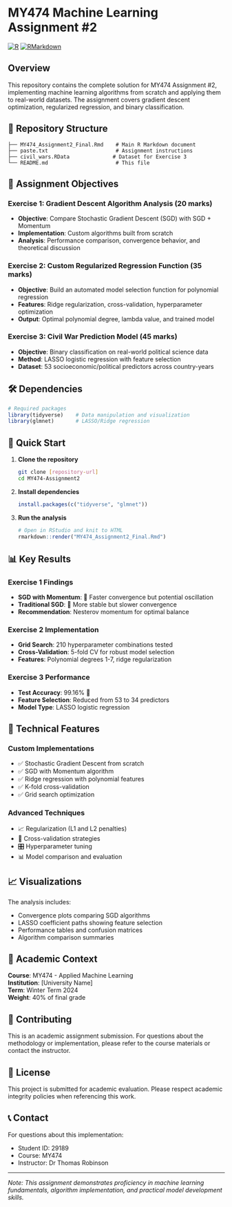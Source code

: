 # MY474 Machine Learning Assignment #2

[![R](https://img.shields.io/badge/R-4.0+-blue.svg)](https://www.r-project.org/)
[![RMarkdown](https://img.shields.io/badge/RMarkdown-2.0+-green.svg)](https://rmarkdown.rstudio.com/)

## Overview

This repository contains the complete solution for MY474 Assignment #2, implementing machine learning algorithms from scratch and applying them to real-world datasets. The assignment covers gradient descent optimization, regularized regression, and binary classification.

## 📁 Repository Structure

```
├── MY474_Assignment2_Final.Rmd    # Main R Markdown document
├── paste.txt                      # Assignment instructions
├── civil_wars.RData              # Dataset for Exercise 3
└── README.md                      # This file
```

## 🎯 Assignment Objectives

### Exercise 1: Gradient Descent Algorithm Analysis (20 marks)
- **Objective**: Compare Stochastic Gradient Descent (SGD) with SGD + Momentum
- **Implementation**: Custom algorithms built from scratch
- **Analysis**: Performance comparison, convergence behavior, and theoretical discussion

### Exercise 2: Custom Regularized Regression Function (35 marks)
- **Objective**: Build an automated model selection function for polynomial regression
- **Features**: Ridge regularization, cross-validation, hyperparameter optimization
- **Output**: Optimal polynomial degree, lambda value, and trained model

### Exercise 3: Civil War Prediction Model (45 marks)
- **Objective**: Binary classification on real-world political science data
- **Method**: LASSO logistic regression with feature selection
- **Dataset**: 53 socioeconomic/political predictors across country-years

## 🛠️ Dependencies

```r
# Required packages
library(tidyverse)    # Data manipulation and visualization
library(glmnet)       # LASSO/Ridge regression
```

## 🚀 Quick Start

1. **Clone the repository**
   ```bash
   git clone [repository-url]
   cd MY474-Assignment2
   ```

2. **Install dependencies**
   ```r
   install.packages(c("tidyverse", "glmnet"))
   ```

3. **Run the analysis**
   ```r
   # Open in RStudio and knit to HTML
   rmarkdown::render("MY474_Assignment2_Final.Rmd")
   ```

## 📊 Key Results

### Exercise 1 Findings
- **SGD with Momentum**: 🚀 Faster convergence but potential oscillation
- **Traditional SGD**: 🎯 More stable but slower convergence
- **Recommendation**: Nesterov momentum for optimal balance

### Exercise 2 Implementation
- **Grid Search**: 210 hyperparameter combinations tested
- **Cross-Validation**: 5-fold CV for robust model selection
- **Features**: Polynomial degrees 1-7, ridge regularization

### Exercise 3 Performance
- **Test Accuracy**: 99.16% 🎯
- **Feature Selection**: Reduced from 53 to 34 predictors
- **Model Type**: LASSO logistic regression

## 🔧 Technical Features

### Custom Implementations
- ✅ Stochastic Gradient Descent from scratch
- ✅ SGD with Momentum algorithm
- ✅ Ridge regression with polynomial features
- ✅ K-fold cross-validation
- ✅ Grid search optimization

### Advanced Techniques
- 📈 Regularization (L1 and L2 penalties)
- 🔄 Cross-validation strategies
- 🎛️ Hyperparameter tuning
- 📊 Model comparison and evaluation

## 📈 Visualizations

The analysis includes:
- Convergence plots comparing SGD algorithms
- LASSO coefficient paths showing feature selection
- Performance tables and confusion matrices
- Algorithm comparison summaries

## 📝 Academic Context

**Course**: MY474 - Applied Machine Learning  
**Institution**: [University Name]  
**Term**: Winter Term 2024  
**Weight**: 40% of final grade

## 🤝 Contributing

This is an academic assignment submission. For questions about the methodology or implementation, please refer to the course materials or contact the instructor.

## 📄 License

This project is submitted for academic evaluation. Please respect academic integrity policies when referencing this work.

## 📞 Contact

For questions about this implementation:
- Student ID: 29189
- Course: MY474
- Instructor: Dr Thomas Robinson

---

*Note: This assignment demonstrates proficiency in machine learning fundamentals, algorithm implementation, and practical model development skills.*